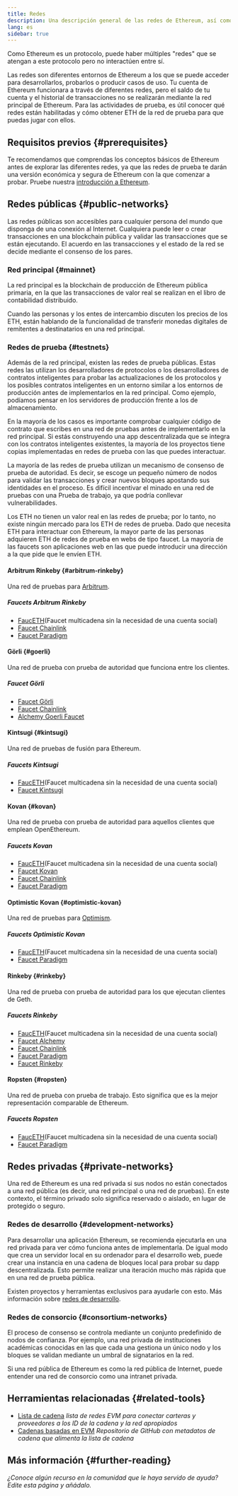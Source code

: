 ```yaml
---
title: Redes
description: Una descripción general de las redes de Ethereum, así como de dónde obtener ether (ETH) en la red de prueba y cómo probar tu aplicación.
lang: es
sidebar: true
---
```


Como Ethereum es un protocolo, puede haber múltiples "redes" que se atengan a este protocolo pero no interactúen entre sí.

Las redes son diferentes entornos de Ethereum a los que se puede acceder para desarrollarlos, probarlos o producir casos de uso. Tu cuenta de Ethereum funcionara a través de diferentes redes, pero el saldo de tu cuenta y el historial de transacciones no se realizarán mediante la red principal de Ethereum. Para las actividades de prueba, es útil conocer qué redes están habilitadas y cómo obtener ETH de la red de prueba para que puedas jugar con ellos.

## Requisitos previos {#prerequisites}

Te recomendamos que comprendas los conceptos básicos de Ethereum antes de explorar las diferentes redes, ya que las redes de prueba te darán una versión económica y segura de Ethereum con la que comenzar a probar. Pruebe nuestra [introducción a Ethereum](/developers/docs/intro-to-ethereum/).

## Redes públicas {#public-networks}

Las redes públicas son accesibles para cualquier persona del mundo que disponga de una conexión al Internet. Cualquiera puede leer o crear transacciones en una blockchain pública y validar las transacciones que se están ejecutando. El acuerdo en las transacciones y el estado de la red se decide mediante el consenso de los pares.

### Red principal {#mainnet}

La red principal es la blockchain de producción de Ethereum pública primaria, en la que las transacciones de valor real se realizan en el libro de contabilidad distribuido.

Cuando las personas y los entes de intercambio discuten los precios de los ETH, están hablando de la funcionalidad de transferir monedas digitales de remitentes a destinatarios en una red principal.

### Redes de prueba {#testnets}

Además de la red principal, existen las redes de prueba públicas. Estas redes las utilizan los desarrolladores de protocolos o los desarrolladores de contratos inteligentes para probar las actualizaciones de los protocolos y los posibles contratos inteligentes en un entorno similar a los entornos de producción antes de implementarlos en la red principal. Como ejemplo, podíamos pensar en los servidores de producción frente a los de almacenamiento.

En la mayoría de los casos es importante comprobar cualquier código de contrato que escribes en una red de pruebas antes de implementarlo en la red principal. Si estás construyendo una app descentralizada que se integra con los contratos inteligentes existentes, la mayoría de los proyectos tiene copias implementadas en redes de prueba con las que puedes interactuar.

La mayoría de las redes de prueba utilizan un mecanismo de consenso de prueba de autoridad. Es decir, se escoge un pequeño número de nodos para validar las transacciones y crear nuevos bloques apostando sus identidades en el proceso. Es difícil incentivar el minado en una red de pruebas con una Prueba de trabajo, ya que podría conllevar vulnerabilidades.

Los ETH no tienen un valor real en las redes de prueba; por lo tanto, no existe ningún mercado para los ETH de redes de prueba. Dado que necesita ETH para interactuar con Ethereum, la mayor parte de las personas adquieren ETH de redes de prueba en webs de tipo faucet. La mayoría de las faucets son aplicaciones web en las que puede introducir una dirección a la que pide que le envíen ETH.

#### Arbitrum Rinkeby {#arbitrum-rinkeby}

Una red de pruebas para [Arbitrum](https://arbitrum.io/).

##### Faucets Arbitrum Rinkeby

- [FaucETH](https://fauceth.komputing.org)(Faucet multicadena sin la necesidad de una cuenta social)
- [Faucet Chainlink](https://faucets.chain.link/)
- [Faucet Paradigm](https://faucet.paradigm.xyz/)

#### Görli {#goerli}

Una red de prueba con prueba de autoridad que funciona entre los clientes.

##### Faucet Görli

- [Faucet Görli](https://faucet.goerli.mudit.blog/)
- [Faucet Chainlink](https://faucets.chain.link/)
- [Alchemy Goerli Faucet](https://goerlifaucet.com/)

#### Kintsugi {#kintsugi}

Una red de pruebas de fusión para Ethereum.

##### Faucets Kintsugi

- [FaucETH](https://fauceth.komputing.org)(Faucet multicadena sin la necesidad de una cuenta social)
- [Faucet Kintsugi](https://faucet.kintsugi.themerge.dev/)

#### Kovan {#kovan}

Una red de prueba con prueba de autoridad para aquellos clientes que emplean OpenEthereum.

##### Faucets Kovan

- [FaucETH](https://fauceth.komputing.org)(Faucet multicadena sin la necesidad de una cuenta social)
- [Faucet Kovan](https://faucet.kovan.network/)
- [Faucet Chainlink](https://faucets.chain.link/)
- [Faucet Paradigm](https://faucet.paradigm.xyz/)

#### Optimistic Kovan {#optimistic-kovan}

Una red de pruebas para [Optimism](https://www.optimism.io/).

##### Faucets Optimistic Kovan

- [FaucETH](https://fauceth.komputing.org)(Faucet multicadena sin la necesidad de una cuenta social)
- [Faucet Paradigm](https://faucet.paradigm.xyz/)

#### Rinkeby {#rinkeby}

Una red de prueba con prueba de autoridad para los que ejecutan clientes de Geth.

##### Faucets Rinkeby

- [FaucETH](https://fauceth.komputing.org)(Faucet multicadena sin la necesidad de una cuenta social)
- [Faucet Alchemy](https://RinkebyFaucet.com)
- [Faucet Chainlink](https://faucets.chain.link/)
- [Faucet Paradigm](https://faucet.paradigm.xyz/)
- [Faucet Rinkeby](https://faucet.rinkeby.io/)

#### Ropsten {#ropsten}

Una red de prueba con prueba de trabajo. Esto significa que es la mejor representación comparable de Ethereum.

##### Faucets Ropsten

- [FaucETH](https://fauceth.komputing.org)(Faucet multicadena sin la necesidad de una cuenta social)
- [Faucet Paradigm](https://faucet.paradigm.xyz/)

## Redes privadas {#private-networks}

Una red de Ethereum es una red privada si sus nodos no están conectados a una red pública (es decir, una red principal o una red de pruebas). En este contexto, el término privado solo significa reservado o aislado, en lugar de protegido o seguro.

### Redes de desarrollo {#development-networks}

Para desarrollar una aplicación Ethereum, se recomienda ejecutarla en una red privada para ver cómo funciona antes de implementarla. De igual modo que crea un servidor local en su ordenador para el desarrollo web, puede crear una instancia en una cadena de bloques local para probar su dapp descentralizada. Esto permite realizar una iteración mucho más rápida que en una red de prueba pública.

Existen proyectos y herramientas exclusivos para ayudarle con esto. Más información sobre [redes de desarrollo](/developers/docs/development-networks/).

### Redes de consorcio {#consortium-networks}

El proceso de consenso se controla mediante un conjunto predefinido de nodos de confianza. Por ejemplo, una red privada de instituciones académicas conocidas en las que cada una gestiona un único nodo y los bloques se validan mediante un umbral de signatarios en la red.

Si una red pública de Ethereum es como la red pública de Internet, puede entender una red de consorcio como una intranet privada.

## Herramientas relacionadas {#related-tools}

- [Lista de cadena](https://chainlist.org/) _lista de redes EVM para conectar carteras y proveedores a los ID de la cadena y la red apropiados_
- [Cadenas basadas en EVM](https://github.com/ethereum-lists/chains) _Repositorio de GitHub con metadatos de cadena que alimenta la lista de cadena_

## Más información {#further-reading}

_¿Conoce algún recurso en la comunidad que le haya servido de ayuda? Edite esta página y añádalo._

